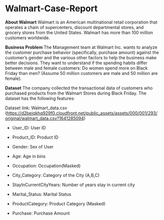 # Walmart-Case-Report

**About Walmart**
Walmart is an American multinational retail corporation that operates a chain of supercenters, discount departmental stores, and grocery stores from the United States. Walmart has more than 100 million customers worldwide.

**Business Problem**
The Management team at Walmart Inc. wants to analyze the customer purchase behavior (specifically, purchase amount) against the customer’s gender and the various other factors to help the business make better decisions. They want to understand if the spending habits differ between male and female customers: Do women spend more on Black Friday than men? (Assume 50 million customers are male and 50 million are female).

**Dataset**
The company collected the transactional data of customers who purchased products from the Walmart Stores during Black Friday. The dataset has the following features:

Dataset link: Walmart_data.csv (https://d2beiqkhq929f0.cloudfront.net/public_assets/assets/000/001/293/original/walmart_data.csv?1641285094)

- User_ID:	User ID
  
- Product_ID:	Product ID

- Gender:	Sex of User

- Age:	Age in bins

- Occupation:	Occupation(Masked)

- City_Category:	Category of the City (A,B,C)

- StayInCurrentCityYears:	Number of years stay in current city

- Marital_Status:	Marital Status

- ProductCategory:	Product Category (Masked)

- Purchase:	Purchase Amount
